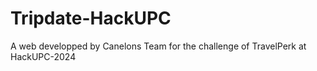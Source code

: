# Tripdate-HackUPC
A web developped by Canelons Team for the challenge of TravelPerk at HackUPC-2024
